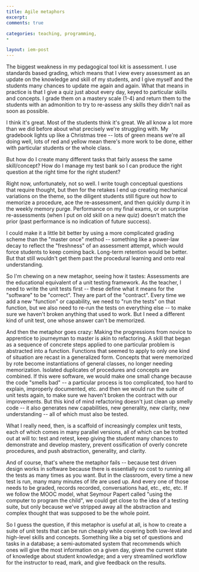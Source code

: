 ```yaml
---
title: Agile metaphors
excerpt: 
comments: true

categories: teaching, programming,
- 

layout: iem-post
---
```


The biggest weakness in my pedagogical tool kit is assessment.  I use standards
based grading, which means that I view every assessment as an update on the
knowledge and skill of my students, and I give myself and the students many
chances to update me again and again.  What that means in practice is that I
give a quiz just about every day, keyed to particular skills and concepts.  I
grade them on a mastery scale (1-4) and return them to the students with an
admonition to try to re-assess any skills they didn't nail as soon as possible.

I think it's great.  Most of the students think it's great.  We all know a lot more than we did before about what precisely we're struggling with.  My gradebook lights up like a Christmas tree -- lots of green means we're all doing well, lots of red and yellow mean there's more work to be done, either with particular students or the whole class.

But how do I create many different tasks that fairly assess the same skill/concept?  How do I manage my test bank so I can produce the right question at the right time for the right student?

Right now, unfortunately, not so well.  I write tough conceptual questions that require thought, but then for the retakes I end up creating mechanical variations on the theme, so the diligent students still figure out how to memorize a procedure, ace the re-assessment, and then quickly dump it in the weekly memory purge.  Performance on my final exams, or on surprise re-assessments (when I put on old skill on a new quiz) doesn't match the prior (past performance is no indication of future success).

I could make it a little bit better by using a more complicated grading scheme than the "master once" method -- something like a power-law decay to reflect the "freshness" of an assessment attempt, which would force students to keep coming back.  Long-term retention would be better.  But that still wouldn't get them past the procedural learning and onto real understanding.

So I'm chewing on a new metaphor, seeing how it tastes:  Assessments are the educational equivalent of a unit testing framework.  As the teacher, I need to write the unit tests first -- these define what it means for the "software" to be "correct".  They are part of the "contract".  Every time we add a new "function" or capability, we need to "run the tests" on that function, but we also need to re-run the tests on everything else -- to make sure we haven't broken anything that used to work.  But I need a different kind of unit test, one whose answer can't be memorized.

And then the metaphor goes crazy: Making the progressions from novice to apprentice to journeyman to master is akin to refactoring.  A skill that began as a sequence of concrete steps applied to one particular problem is abstracted into a function.  Functions that seemed to apply to only one kind of situation are recast in a generalized form.  Concepts that were memorized by rote become instantiations of general classes, no longer needing memorization.  Isolated duplicates of procedures and concepts are combined.  If this were software, we would make one small change because the code "smells bad" -- a particular process is too complicated, too hard to explain, improperly documented, etc.  and then we would run the suite of unit tests again, to make sure we haven't broken the contract with our improvements.  But this kind of mind refactoring doesn't just clean up smelly code -- it also generates new capabilities, new generality, new clarity, new understanding -- all of which must also be tested.

What I really need, then, is a scaffold of increasingly complex unit tests, each of which comes in many parallel versions, all of which can be trotted out at will to: test and retest, keep giving the student many chances to demonstrate and develop mastery, prevent ossification of overly concrete procedures, and push abstraction, generality, and clarity.

And of course, that's where the metaphor fails -- because test driven design works in software because there is essentially no cost to running all the tests as many times as you want.  But in the classroom, every time a new test is run, many many minutes of life are used up.  And every one of those needs to be graded, records recorded, conversations had, etc., etc, etc.  If we follow the MOOC model, what Seymour Papert called "using the computer to program the child", we could get close to the idea of a testing suite, but only because we've stripped away all the abstraction and complex thought that was supposed to be the whole point.    

So I guess the question, if this metaphor is useful at all, is how to create a
suite of unit tests that can be run cheaply while covering both low-level and
high-level skills and concepts.  Something like a big set of questions and
tasks in a database; a semi-automated system that recommends which ones will
give the most information on a given day, given the current state of knowledge
about student knowledge; and a very streamlined workflow for the instructor to
read, mark, and give feedback on the results.



